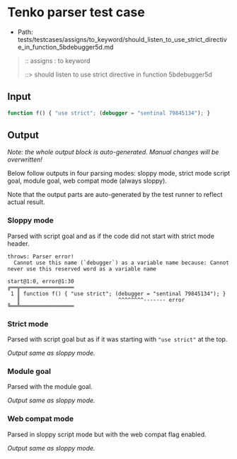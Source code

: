 # Tenko parser test case

- Path: tests/testcases/assigns/to_keyword/should_listen_to_use_strict_directive_in_function_5bdebugger5d.md

> :: assigns : to keyword
>
> ::> should listen to use strict directive in function 5bdebugger5d

## Input

`````js
function f() { "use strict"; (debugger = "sentinal 79845134"); }
`````

## Output

_Note: the whole output block is auto-generated. Manual changes will be overwritten!_

Below follow outputs in four parsing modes: sloppy mode, strict mode script goal, module goal, web compat mode (always sloppy).

Note that the output parts are auto-generated by the test runner to reflect actual result.

### Sloppy mode

Parsed with script goal and as if the code did not start with strict mode header.

`````
throws: Parser error!
  Cannot use this name (`debugger`) as a variable name because: Cannot never use this reserved word as a variable name

start@1:0, error@1:30
╔══╦═════════════════
 1 ║ function f() { "use strict"; (debugger = "sentinal 79845134"); }
   ║                               ^^^^^^^^------- error
╚══╩═════════════════

`````

### Strict mode

Parsed with script goal but as if it was starting with `"use strict"` at the top.

_Output same as sloppy mode._

### Module goal

Parsed with the module goal.

_Output same as sloppy mode._

### Web compat mode

Parsed in sloppy script mode but with the web compat flag enabled.

_Output same as sloppy mode._
